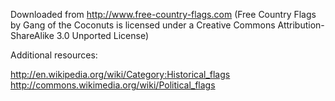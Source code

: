 Downloaded from http://www.free-country-flags.com
(Free Country Flags by Gang of the Coconuts is licensed under a Creative Commons Attribution-ShareAlike 3.0 Unported License)

Additional resources:

http://en.wikipedia.org/wiki/Category:Historical_flags
http://commons.wikimedia.org/wiki/Political_flags

